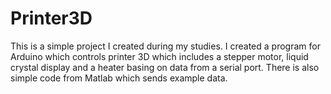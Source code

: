 # Printer3D
This is a simple project I created during my studies. I created a program for Arduino which controls printer 3D which includes a stepper motor, liquid crystal display and a heater basing on data from a serial port. There is also simple code from Matlab which sends example data.
